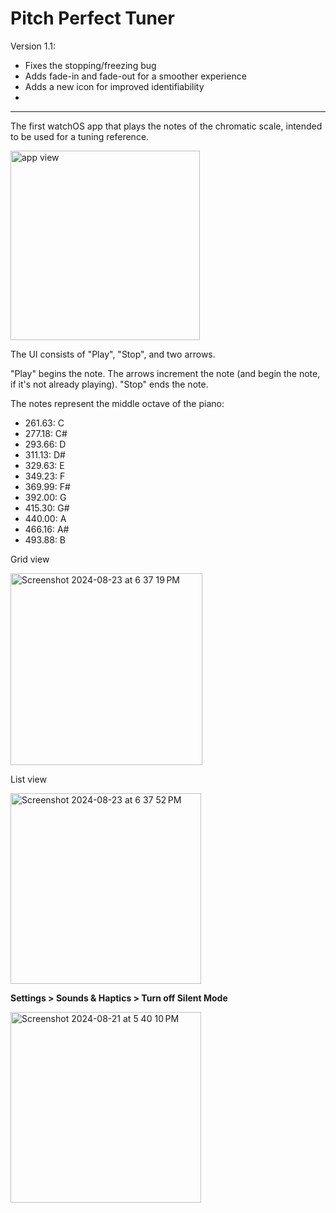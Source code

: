 # Pitch Perfect Tuner

Version 1.1: 
- Fixes the stopping/freezing bug
- Adds fade-in and fade-out for a smoother experience
- Adds a new icon for improved identifiability
- 
__________________________________________________________________________________________________________________________________________________________________________________________________________________
The first watchOS app that plays the notes of the chromatic scale, intended to be used for a tuning reference. 

<img width="303" alt="app view" src="https://github.com/user-attachments/assets/86b089f8-9a27-4d3e-a731-79fd5c170175">

The UI consists of "Play", "Stop", and two arrows. 

"Play" begins the note. The arrows increment the note (and begin the note, if it's not already playing). "Stop" ends the note.

The notes represent the middle octave of the piano:

- 261.63: C
- 277.18: C#
- 293.66: D
- 311.13: D#
- 329.63: E
- 349.23: F
- 369.99: F#
- 392.00: G
- 415.30: G#
- 440.00: A
- 466.16: A#
- 493.88: B

Grid view

<img width="307" alt="Screenshot 2024-08-23 at 6 37 19 PM" src="https://github.com/user-attachments/assets/93e91812-50a9-44d8-8211-1c32fdb46a0a">

List view

<img width="305" alt="Screenshot 2024-08-23 at 6 37 52 PM" src="https://github.com/user-attachments/assets/337fb0a8-caa6-49e2-a68b-32e63b25b612">

**Settings > Sounds & Haptics > Turn off Silent Mode**

<img width="305" alt="Screenshot 2024-08-21 at 5 40 10 PM" src="https://github.com/user-attachments/assets/c92d6ff7-4553-4ca1-809b-9e01f0d5cd7a">
